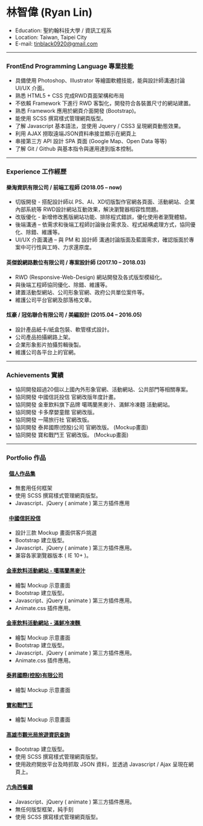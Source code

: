 # 林智偉 (Ryan Lin)
- Education: 聖約翰科技大學 / 資訊工程系
- Location: Taiwan, Taipei City
- E-mail: tinblack0920@gmail.com

---
### FrontEnd Programming Language 專業技能

 - 具備使用 Photoshop、Illustrator 等繪圖軟體技能，能與設計師溝通討論 UI/UX 介面。
 - 熟悉 HTML5 + CSS 完成RWD頁面架構和布局
 - 不依賴 Framework 下進行 RWD 客製化，開發符合各裝置尺寸的網站建置。
 - 熟悉 Framework 應用於網頁介面開發 (Bootstrap)。
 - 能使用 SCSS 撰寫樣式管理網頁版型。
 - 了解 Javascript 基本語法，並使用 Jquery / CSS3 呈現網頁動態效果。
 - 利用 AJAX 撈取遠端JSON資料串接並顯示在網頁上
 - 串接第三方 API 設計 SPA 頁面 (Google Map、Open Data 等等)
 - 了解 Git / Github 與基本指令與運用達到版本控制。

---
### Experience 工作經歷 

#### 樂淘資訊有限公司 / 前端工程師 (2018.05 – now)
 - 切版開發 - 搭配設計師以 PS、AI、XD切版製作官網各頁面、活動網站、企業內部系統等 RWD設計網站互動效果，解決瀏覽器相容性問題。
 - 改版優化 - 新增修改舊版網站功能、排除程式錯誤，優化使用者瀏覽體驗。
 - 後端溝通 – 依需求和後端工程師討論後台需求及、程式結構處理方式，協同優化、除錯、維護等。
 - UI/UX 介面溝通 – 與 PM 和 設計師 溝通討論版面及藍圖需求，確認版面於專案中可行性與工時、力求還原度。

#### 英傑銳網路數位有限公司 / 專案設計師 (2017.10 – 2018.03)
 - RWD (Responsive-Web-Design) 網站開發及各式版型模組化。
 - 與後端工程師協同優化、除錯、維護等。
 - 建置活動型網站、公司形象官網、政府公共單位案件等。
 - 維護公司平台官網及部落格文章。

#### 炫豪 / 冠佑聯合有限公司 / 美編設計 (2015.04 – 2016.05)
 - 設計產品紙卡/紙盒包裝、軟管樣式設計。
 - 公司產品拍攝網路上架。
 - 企業形象影片拍攝剪輯後製。
 - 維護公司各平台上的官網。
 
---
### Achievements 實績
 - 協同開發超過20個以上國內外形象官網、活動網站、公共部門等相關專案。
 - 協同開發 中國信託投信 官網改版年度計畫。
 - 協同開發 金車飲料旗下品牌 噶瑪蘭黑麥汁、滿鮮冷凍麵 活動網站。
 - 協同開發 卡多摩嬰童館 官網改版。
 - 協同開發 一陽旅行社 官網改版。
 - 協同開發 泰昇國際(控股)公司 官網改版。 (Mockup畫面)
 - 協同開發 寶和戰鬥王 官網改版。 (Mockup畫面)

---
### Portfolio 作品 

####   <a href="https://tincanblack.github.io/RyansPortfilo" target="_blank"><B>個人作品集</B></a> <BR>
 - 無套用任何框架 <BR>
 - 使用 SCSS 撰寫樣式管理網頁版型。 <BR>
 - Javascript、jQuery ( animate ) 第三方插件應用<BR>
 
####   <a href="https://tincanblack.github.io/CTBC/" target="_blank"><B>中國信託投信</B></a> <BR>
 - 設計三款 Mockup 畫面供客戶挑選  <BR>
 - Bootstrap 建立版型。 <BR>
 - Javascript、jQuery ( animate ) 第三方插件應用。 <BR>
 - 兼容各家瀏覽器版本 ( IE 10+ )。 <BR>

#### <a href="https://tincanblack.github.io/kingcar-kavalanmalz" target="_blank"><B>金車飲料活動網站 - 噶瑪蘭黑麥汁 </B></a> <BR>
 - 繪製 Mockup 示意畫面 <BR>
 - Bootstrap 建立版型。 <BR>
 - Javascript、jQuery ( animate ) 第三方插件應用。 <BR>
 - Animate.css 插件應用。 <BR>
  
#### <a href="https://tincanblack.github.io/kingcar-easycook" target="_blank"><B>金車飲料活動網站 - 滿鮮冷凍麵 </B></a> <BR>
 - 繪製 Mockup 示意畫面 <BR>
 - Bootstrap 建立版型。 <BR>
 - Javascript、jQuery ( animate ) 第三方插件應用。 <BR>
 - Animate.css 插件應用。 <BR>
  
#### <a href="http://www.taisuntaiwan.com/index.php" target="_blank"><B>泰昇國際(控股)有限公司</B></a> <BR>
 - 繪製 Mockup 示意畫面 <BR>

#### <a href="http://www.taisuntaiwan.com/index.php" target="_blank"><B>寶和戰鬥王</B></a> <BR>
 - 繪製 Mockup 示意畫面 <BR>
 
####  <a href="https://tincanblack.github.io/JSON-openData/" target="_blank"><B>高雄市觀光局旅遊資訊查詢</B></a> <BR>
 - Bootstrap 建立版型。 <BR>
 - 使用 SCSS 撰寫樣式管理網頁版型。 <BR>
 - 使用政府開放平台及時抓取 JSON 資料，並透過 Javascript / Ajax 呈現在網頁上。<BR>
 
#### <a href="https://tincanblack.github.io/HexResturant_v2/" target="_blank"><B>六角西餐廳 </B></a> <BR>
 - Javascript、jQuery ( animate ) 第三方插件應用。 <BR>
 - 無任何版型框架，純手刻
 - 使用 SCSS 撰寫樣式管理網頁版型。 <BR>

